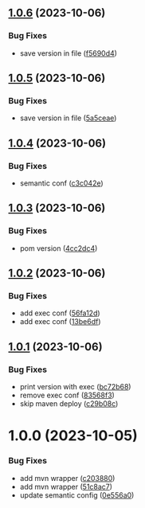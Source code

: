 ## [1.0.6](https://github.com/corollo/demo-app/compare/v1.0.5...v1.0.6) (2023-10-06)


### Bug Fixes

* save version in file ([f5690d4](https://github.com/corollo/demo-app/commit/f5690d4ca6f032dfb16a3791e3203a54376b88e0))

## [1.0.5](https://github.com/corollo/demo-app/compare/v1.0.4...v1.0.5) (2023-10-06)


### Bug Fixes

* save version in file ([5a5ceae](https://github.com/corollo/demo-app/commit/5a5ceae675da8cf4ad224b3b127588bd3d43167f))

## [1.0.4](https://github.com/corollo/demo-app/compare/v1.0.3...v1.0.4) (2023-10-06)


### Bug Fixes

* semantic conf ([c3c042e](https://github.com/corollo/demo-app/commit/c3c042ef8d84bdb8d9764ead0bb7609b5a26ee4c))

## [1.0.3](https://github.com/corollo/demo-app/compare/v1.0.2...v1.0.3) (2023-10-06)


### Bug Fixes

* pom version ([4cc2dc4](https://github.com/corollo/demo-app/commit/4cc2dc45509066c65e2ee369ed366528892184e9))

## [1.0.2](https://github.com/corollo/demo-app/compare/v1.0.1...v1.0.2) (2023-10-06)


### Bug Fixes

* add exec conf ([56fa12d](https://github.com/corollo/demo-app/commit/56fa12d660dc2c7a2dcf720316c809d03c51e503))
* add exec conf ([13be6df](https://github.com/corollo/demo-app/commit/13be6df397ddf16aa32df3e9eb0d99f5a41bc220))

## [1.0.1](https://github.com/corollo/demo-app/compare/v1.0.0...v1.0.1) (2023-10-06)


### Bug Fixes

* print version with exec ([bc72b68](https://github.com/corollo/demo-app/commit/bc72b68859450ae049a8950f257ec1ea6f78b69c))
* remove exec conf ([83568f3](https://github.com/corollo/demo-app/commit/83568f33a82e15c91fe10a4a30363308b3d452bb))
* skip maven deploy ([c29b08c](https://github.com/corollo/demo-app/commit/c29b08c7f052338f5230a3526aa691228cf0ea08))

# 1.0.0 (2023-10-05)


### Bug Fixes

* add mvn wrapper ([c203880](https://github.com/corollo/demo-app/commit/c203880be39ea14113c2ccbfa4eeb20c41ab39d9))
* add mvn wrapper ([51c8ac7](https://github.com/corollo/demo-app/commit/51c8ac78b40a4ee12d44765ec1951757ab99c131))
* update semantic config ([0e556a0](https://github.com/corollo/demo-app/commit/0e556a0eb998fc4ff9693b7f63c4b71c6d63acc4))
